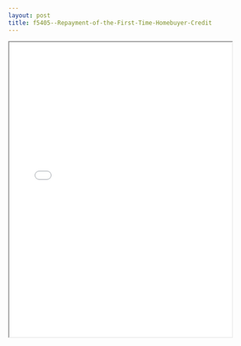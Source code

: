 ```yaml
---
layout: post
title: f5405--Repayment-of-the-First-Time-Homebuyer-Credit
---
```


<div class="pdf-container">
<iframe src="/ea//_pdf-2-md/f5405--Repayment-of-the-First-Time-Homebuyer-Credit.pdf" height="600" width="90%" allowFullScreen="true"></iframe>
</div>


